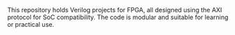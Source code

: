 This repository holds Verilog projects for FPGA, all designed using the AXI protocol for SoC compatibility. 
The code is modular and suitable for learning or practical use.
